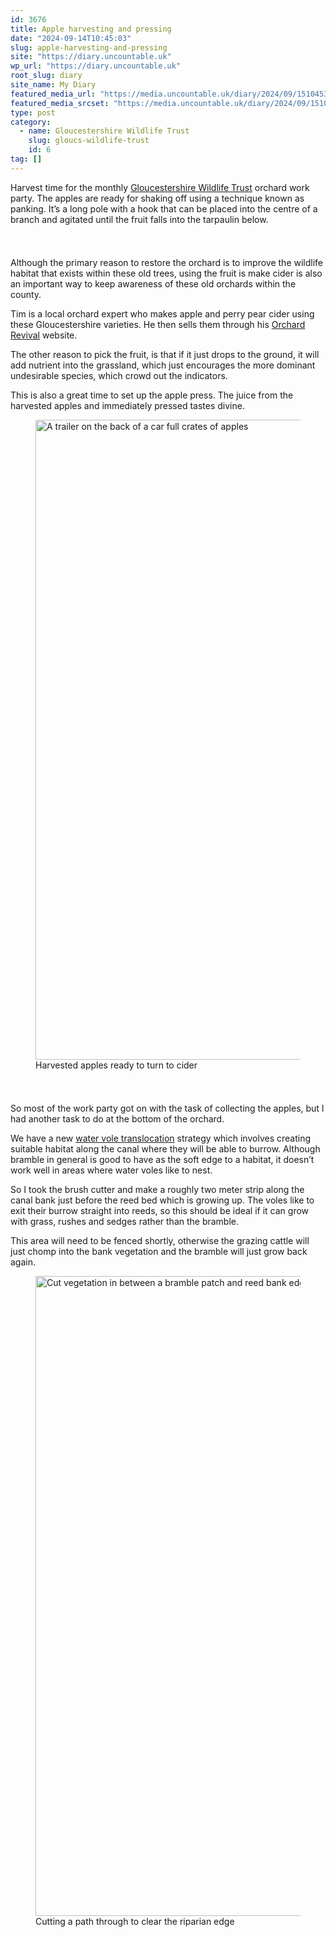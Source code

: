 ```yaml
---
id: 3676
title: Apple harvesting and pressing
date: "2024-09-14T10:45:03"
slug: apple-harvesting-and-pressing
site: "https://diary.uncountable.uk"
wp_url: "https://diary.uncountable.uk"
root_slug: diary
site_name: My Diary
featured_media_url: "https://media.uncountable.uk/diary/2024/09/15104532/IMG20240914131152.webp"
featured_media_srcset: "https://media.uncountable.uk/diary/2024/09/15104532/IMG20240914131152-300x169.webp 300w, https://media.uncountable.uk/diary/2024/09/15104532/IMG20240914131152-1024x576.webp 1024w, https://media.uncountable.uk/diary/2024/09/15104532/IMG20240914131152-150x150.webp 150w, https://media.uncountable.uk/diary/2024/09/15104532/IMG20240914131152-640x360.webp 640w, https://media.uncountable.uk/diary/2024/09/15104532/IMG20240914131152.webp 2000w"
type: post
category:
  - name: Gloucestershire Wildlife Trust
    slug: gloucs-wildlife-trust
    id: 6
tag: []
---
```



<p>Harvest time for the monthly <a href="https://www.gloucestershirewildlifetrust.co.uk/volunteer">Gloucestershire Wildlife Trust</a> orchard work party.  The apples are ready for shaking off using a technique known as panking.  It&#8217;s a long pole with a hook that can be placed into the centre of a branch and agitated until the fruit falls into the tarpaulin below.</p>


<style>.kb-row-layout-id3676_993fcd-7b > .kt-row-column-wrap{align-content:start;}:where(.kb-row-layout-id3676_993fcd-7b > .kt-row-column-wrap) > .wp-block-kadence-column{justify-content:start;}.kb-row-layout-id3676_993fcd-7b > .kt-row-column-wrap{column-gap:var(--global-kb-gap-md, 2rem);row-gap:var(--global-kb-gap-md, 2rem);padding-top:var(--global-kb-spacing-sm, 1.5rem);padding-bottom:var(--global-kb-spacing-sm, 1.5rem);grid-template-columns:repeat(2, minmax(0, 1fr));}.kb-row-layout-id3676_993fcd-7b > .kt-row-layout-overlay{opacity:0.30;}@media all and (max-width: 1024px){.kb-row-layout-id3676_993fcd-7b > .kt-row-column-wrap{grid-template-columns:repeat(2, minmax(0, 1fr));}}@media all and (max-width: 767px){.kb-row-layout-id3676_993fcd-7b > .kt-row-column-wrap{grid-template-columns:minmax(0, 1fr);}.kb-row-layout-id3676_993fcd-7b > .kt-row-column-wrap > .wp-block-kadence-column:nth-of-type(1){order:2;}.kb-row-layout-id3676_993fcd-7b > .kt-row-column-wrap > .wp-block-kadence-column:nth-of-type(2){order:1;}.kb-row-layout-id3676_993fcd-7b > .kt-row-column-wrap > .wp-block-kadence-column:nth-of-type(3){order:12;}.kb-row-layout-id3676_993fcd-7b > .kt-row-column-wrap > .wp-block-kadence-column:nth-of-type(4){order:11;}.kb-row-layout-id3676_993fcd-7b > .kt-row-column-wrap > .wp-block-kadence-column:nth-of-type(5){order:22;}.kb-row-layout-id3676_993fcd-7b > .kt-row-column-wrap > .wp-block-kadence-column:nth-of-type(6){order:21;}.kb-row-layout-id3676_993fcd-7b > .kt-row-column-wrap > .wp-block-kadence-column:nth-of-type(7){order:32;}.kb-row-layout-id3676_993fcd-7b > .kt-row-column-wrap > .wp-block-kadence-column:nth-of-type(8){order:31;}}</style><div class="kb-row-layout-wrap kb-row-layout-id3676_993fcd-7b alignnone wp-block-kadence-rowlayout"><div class="kt-row-column-wrap kt-has-2-columns kt-row-layout-equal kt-tab-layout-inherit kt-mobile-layout-row kt-row-valign-top">
<style>.kadence-column3676_c9116c-2c > .kt-inside-inner-col,.kadence-column3676_c9116c-2c > .kt-inside-inner-col:before{border-top-left-radius:0px;border-top-right-radius:0px;border-bottom-right-radius:0px;border-bottom-left-radius:0px;}.kadence-column3676_c9116c-2c > .kt-inside-inner-col{column-gap:var(--global-kb-gap-sm, 1rem);}.kadence-column3676_c9116c-2c > .kt-inside-inner-col{flex-direction:column;}.kadence-column3676_c9116c-2c > .kt-inside-inner-col > .aligncenter{width:100%;}.kadence-column3676_c9116c-2c > .kt-inside-inner-col:before{opacity:0.3;}.kadence-column3676_c9116c-2c{position:relative;}@media all and (max-width: 1024px){.kadence-column3676_c9116c-2c > .kt-inside-inner-col{flex-direction:column;justify-content:center;}}@media all and (max-width: 767px){.kadence-column3676_c9116c-2c > .kt-inside-inner-col{flex-direction:column;justify-content:center;}}</style>
<div class="wp-block-kadence-column kadence-column3676_c9116c-2c"><div class="kt-inside-inner-col">
<p>Although the primary reason to restore the orchard is to improve the wildlife habitat that exists within these old trees, using the fruit is make cider is also an important way to keep awareness of these old orchards within the county.</p>



<p>Tim is a local orchard expert who makes apple and perry pear cider using these Gloucestershire varieties.  He then sells them through his <a href="https://orchardrevival.co.uk/">Orchard Revival</a> website.</p>



<p>The other reason to pick the fruit, is that if it just drops to the ground, it will add nutrient into the grassland, which just encourages the more dominant undesirable species, which crowd out the indicators.</p>



<p>This is also a great time to set up the apple press.  The juice from the harvested apples and immediately pressed tastes divine.</p>
</div></div>


<style>.kadence-column3676_8c44a2-e7 > .kt-inside-inner-col,.kadence-column3676_8c44a2-e7 > .kt-inside-inner-col:before{border-top-left-radius:0px;border-top-right-radius:0px;border-bottom-right-radius:0px;border-bottom-left-radius:0px;}.kadence-column3676_8c44a2-e7 > .kt-inside-inner-col{column-gap:var(--global-kb-gap-sm, 1rem);}.kadence-column3676_8c44a2-e7 > .kt-inside-inner-col{flex-direction:column;}.kadence-column3676_8c44a2-e7 > .kt-inside-inner-col > .aligncenter{width:100%;}.kadence-column3676_8c44a2-e7 > .kt-inside-inner-col:before{opacity:0.3;}.kadence-column3676_8c44a2-e7{position:relative;}@media all and (max-width: 1024px){.kadence-column3676_8c44a2-e7 > .kt-inside-inner-col{flex-direction:column;justify-content:center;}}@media all and (max-width: 767px){.kadence-column3676_8c44a2-e7 > .kt-inside-inner-col{flex-direction:column;justify-content:center;}}</style>
<div class="wp-block-kadence-column kadence-column3676_8c44a2-e7"><div class="kt-inside-inner-col">
<figure class="wp-block-image size-large"><img loading="lazy" decoding="async" width="576" height="1024" src="https://media.uncountable.uk/diary/2024/09/15104537/IMG20240914130437-576x1024.webp" alt="A trailer on the back of a car full crates of apples" class="wp-image-3679" srcset="https://media.uncountable.uk/diary/2024/09/15104537/IMG20240914130437-576x1024.webp 576w, https://media.uncountable.uk/diary/2024/09/15104537/IMG20240914130437-169x300.webp 169w, https://media.uncountable.uk/diary/2024/09/15104537/IMG20240914130437-360x640.webp 360w, https://media.uncountable.uk/diary/2024/09/15104537/IMG20240914130437-scaled.webp 1440w" sizes="auto, (max-width: 576px) 100vw, 576px" /><figcaption class="wp-element-caption">Harvested apples ready to turn to cider</figcaption></figure>
</div></div>

</div></div>


<p>So most of the work party got on with the task of collecting the apples, but I had another task to do at the bottom of the orchard.</p>



<p>We have a new <a href="https://diary.uncountable.uk/2024/09/riparian-restoration/" data-type="post" data-id="3621">water vole translocation</a> strategy which involves creating suitable habitat along the canal where they will be able to burrow.  Although bramble in general is good to have as the soft edge to a habitat, it doesn&#8217;t work well in areas where water voles like to nest.</p>



<p>So I took the brush cutter and make a roughly two meter strip along the canal bank just before the reed bed which is growing up.  The voles like to exit their burrow straight into reeds, so this should be ideal if it can grow with grass, rushes and sedges rather than the bramble.</p>



<p>This area will need to be fenced shortly, otherwise the grazing cattle will just chomp into the bank vegetation and the bramble will just grow back again.</p>



<figure class="wp-block-image size-large"><img loading="lazy" decoding="async" width="576" height="1024" src="https://media.uncountable.uk/diary/2024/09/15104534/IMG20240914124223-576x1024.webp" alt="Cut vegetation in between a bramble patch and reed bank edge to the canal" class="wp-image-3678" srcset="https://media.uncountable.uk/diary/2024/09/15104534/IMG20240914124223-576x1024.webp 576w, https://media.uncountable.uk/diary/2024/09/15104534/IMG20240914124223-169x300.webp 169w, https://media.uncountable.uk/diary/2024/09/15104534/IMG20240914124223-360x640.webp 360w, https://media.uncountable.uk/diary/2024/09/15104534/IMG20240914124223-scaled.webp 1440w" sizes="auto, (max-width: 576px) 100vw, 576px" /><figcaption class="wp-element-caption">Cutting a path through to clear the riparian edge</figcaption></figure>
